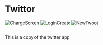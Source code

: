 # Twittor

![ChargeScreen](https://user-images.githubusercontent.com/31405248/114267670-5f534380-99fd-11eb-986c-1865e1e5766d.PNG)
![LoginCreate](https://user-images.githubusercontent.com/31405248/114267743-beb15380-99fd-11eb-9e1f-490c476bed23.PNG)
![NewTwoot](https://user-images.githubusercontent.com/31405248/114267764-df79a900-99fd-11eb-90fb-2b7fb6b89c3c.PNG)





##
This is a copy of the twitter app
